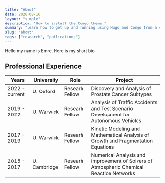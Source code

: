```yaml
---
title: "About"
date: 2020-08-16
layout: "simple"
description: "How to install the Congo theme."
summary: "Learn how to get up and running using Hugo and Congo from a completely blank state. It's the best place to start if you're a new user."
slug: "about"
tags: ["research", "publications"]
---
```


Hello my name is Emre. Here is my short bio

## Professional Experience

| Years          | University    | Role             | Project                                           |
|----------------|---------------|------------------|---------------------------------------------------------------------|
| 2022 - current | U. Oxford     | Researh Fellow   | Discovery and Analysis of Prostate Cancer Subtypes             |
| 2019 - 2022    | U. Warwick    | Researh Fellow   | Analysis of Traffic Accidents and Test Scenario Development for Autonomous Vehicles              |
| 2017 - 2019    | U. Warwick    | Researh Fellow   | Kinetic Modeling and Mathematical Analysis of Growth and Fragmentation Equations            |
| 2015 - 2017    | U. Cambridge  | Researh Fellow   | Numerical Analysis and Improvement of Solvers of Atmospheric Chemical Reaction Networks         |



[congo]: https://jpanther.github.io/congo/
[Flake]: https://nixos.wiki/wiki/Flakes
[Fly.io]: https://fly.io
[Github Action]: https://github.com/jnsgruk/jnsgr.uk/blob/main/.github/workflows/publish.yaml
[Go]: https://go.dev/
[gosherve]: https://github.com/jnsgruk/gosherve
[Hugo]: https://gohugo.io
[Nix]: https://nixos.org/